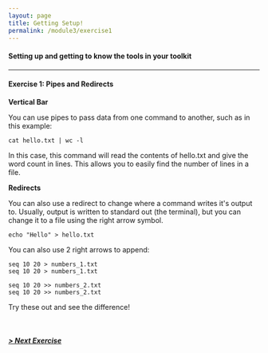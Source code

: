 ```yaml
---
layout: page
title: Getting Setup!
permalink: /module3/exercise1
---
```


#### Setting up and getting to know the tools in your toolkit
---
#### Exercise 1: Pipes and Redirects

**Vertical Bar**

You can use pipes to pass data from one command to another, such as in this example:

    cat hello.txt | wc -l

In this case, this command will read the contents of hello.txt and give the word count in lines. 
This allows you to easily find the number of lines in a file.

**Redirects**

You can also use a redirect to change where a command writes it's output to. Usually, output is written to 
standard out (the terminal), but you can change it to a file using the right arrow symbol.

    echo "Hello" > hello.txt

You can also use 2 right arrows to append:

    seq 10 20 > numbers_1.txt
    seq 10 20 > numbers_1.txt

    seq 10 20 >> numbers_2.txt
    seq 10 20 >> numbers_2.txt

Try these out and see the difference!

<br>

##### [> Next Exercise](/module3/exercise2)

<br>
<br>
<br>
